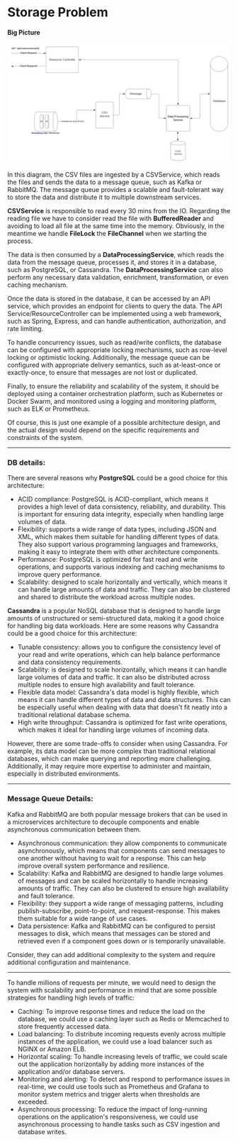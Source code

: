 # Storage Problem


#### Big Picture
<img alt="diagram" src="diagram.svg">



In this diagram, the CSV files are ingested by a CSVService, which reads the files and sends the data to a message queue, such as Kafka or RabbitMQ. The message queue provides a scalable and fault-tolerant way to store the data and distribute it to multiple downstream services.

**CSVService** is responsible to read every 30 mins from the IO. Regarding the reading file we have to consider read the file with **BufferedReader** and avoiding to load all file at the same time into the memory. Obviously, in the meantime we handle **FileLock** the **FileChannel** when we starting the process.

The data is then consumed by a **DataProcessingService**, which reads the data from the message queue, processes it, and stores it in a database, such as PostgreSQL, or Cassandra. The **DataProcessingService** can also perform any necessary data validation, enrichment, transformation, or even caching mechanism.

Once the data is stored in the database, it can be accessed by an API service, which provides an endpoint for clients to query the data. The API Service/ResourceController can be implemented using a web framework, such as Spring, Express, and can handle authentication, authorization, and rate limiting.

To handle concurrency issues, such as read/write conflicts, the database can be configured with appropriate locking mechanisms, such as row-level locking or optimistic locking. Additionally, the message queue can be configured with appropriate delivery semantics, such as at-least-once or exactly-once, to ensure that messages are not lost or duplicated.

Finally, to ensure the reliability and scalability of the system, it should be deployed using a container orchestration platform, such as Kubernetes or Docker Swarm, and monitored using a logging and monitoring platform, such as ELK or Prometheus.

Of course, this is just one example of a possible architecture design, and the actual design would depend on the specific requirements and constraints of the system.

---

### DB details:

There are several reasons why **PostgreSQL** could be a good choice for this architecture:

- ACID compliance: PostgreSQL is ACID-compliant, which means it provides a high level of data consistency, reliability, and durability. This is important for ensuring data integrity, especially when handling large volumes of data.
- Flexibility: supports a wide range of data types, including JSON and XML, which makes them suitable for handling different types of data. They also support various programming languages and frameworks, making it easy to integrate them with other architecture components.
- Performance: PostgreSQL is optimized for fast read and write operations, and supports various indexing and caching mechanisms to improve query performance.
- Scalability: designed to scale horizontally and vertically, which means it can handle large amounts of data and traffic. They can also be clustered and shared to distribute the workload across multiple nodes.

**Cassandra** is a popular NoSQL database that is designed to handle large amounts of unstructured or semi-structured data, making it a good choice for handling big data workloads. Here are some reasons why Cassandra could be a good choice for this architecture:

- Tunable consistency: allows you to configure the consistency level of your read and write operations, which can help balance performance and data consistency requirements.
- Scalability: is designed to scale horizontally, which means it can handle large volumes of data and traffic. It can also be distributed across multiple nodes to ensure high availability and fault tolerance.
- Flexible data model: Cassandra's data model is highly flexible, which means it can handle different types of data and data structures. This can be especially useful when dealing with data that doesn't fit neatly into a traditional relational database schema.
- High write throughput: Cassandra is optimized for fast write operations, which makes it ideal for handling large volumes of incoming data.

However, there are some trade-offs to consider when using Cassandra. For example, its data model can be more complex than traditional relational databases, which can make querying and reporting more challenging. Additionally, it may require more expertise to administer and maintain, especially in distributed environments.

---

### Message Queue Details:

Kafka and RabbitMQ are both popular message brokers that can be used in a microservices architecture to decouple components and enable asynchronous communication between them.

- Asynchronous communication: they allow components to communicate asynchronously, which means that components can send messages to one another without having to wait for a response. This can help improve overall system performance and resilience.
- Scalability: Kafka and RabbitMQ are designed to handle large volumes of messages and can be scaled horizontally to handle increasing amounts of traffic. They can also be clustered to ensure high availability and fault tolerance.
- Flexibility: they support a wide range of messaging patterns, including publish-subscribe, point-to-point, and request-response. This makes them suitable for a wide range of use cases.
- Data persistence: Kafka and RabbitMQ can be configured to persist messages to disk, which means that messages can be stored and retrieved even if a component goes down or is temporarily unavailable.

Consider, they can add additional complexity to the system and require additional configuration and maintenance.

---

To handle millions of requests per minute, we would need to design the system with scalability and performance in mind that are some possible strategies for handling high levels of traffic:

- Caching: To improve response times and reduce the load on the database, we could use a caching layer such as Redis or Memcached to store frequently accessed data.
- Load balancing: To distribute incoming requests evenly across multiple instances of the application, we could use a load balancer such as NGINX or Amazon ELB.
- Horizontal scaling: To handle increasing levels of traffic, we could scale out the application horizontally by adding more instances of the application and/or database servers.
- Monitoring and alerting: To detect and respond to performance issues in real-time, we could use tools such as Prometheus and Grafana to monitor system metrics and trigger alerts when thresholds are exceeded.
- Asynchronous processing: To reduce the impact of long-running operations on the application's responsiveness, we could use asynchronous processing to handle tasks such as CSV ingestion and database writes.

